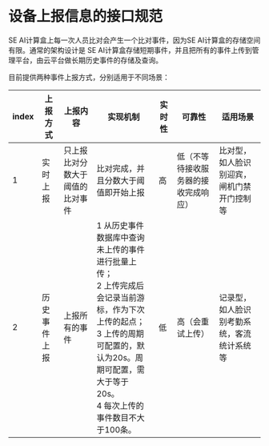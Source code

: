 # 设备上报信息的接口规范

SE AI计算盒上每一次人员比对会产生一个比对事件，因为SE AI计算盒的存储空间有限。通常的架构设计是 SE AI计算盒存储短期事件，并且把所有的事件上传到管理平台，由云平台做长期历史事件的存储及查询。

目前提供两种事件上报方式，分别适用于不同场景：

| **index** | **上报方式** | **上报内容**                     | **实现机制**                                                 | **实时性** | **可靠性**                           | **适用场景**                               |
| --------- | ------------ | -------------------------------- | ------------------------------------------------------------ | ---------- | ------------------------------------ | ------------------------------------------ |
| 1         | 实时上报     | 只上报比对分数大于阈值的比对事件 | 比对完成，并且分数大于阈值即开始上报                         | 高         | 低（不等待接收服务器的接收完成响应） | 比对型，如人脸识别迎宾，闸机门禁开门控制等 |
| 2         | 历史事件上报 | 上报所有的事件                   | 1 从历史事件数据库中查询未上传的事件进行批量上传； <br />2 上传完成后会记录当前游标，作为下次上传的起点； <br />3 上传的周期可配置的，默认为20s。周期可配置，需大于等于20s。 <br />4 每次上传的事件数目不大于100条。 | 低         | 高（会重试上传）                     | 记录型，如人脸识别考勤系统，客流统计系统等 |

